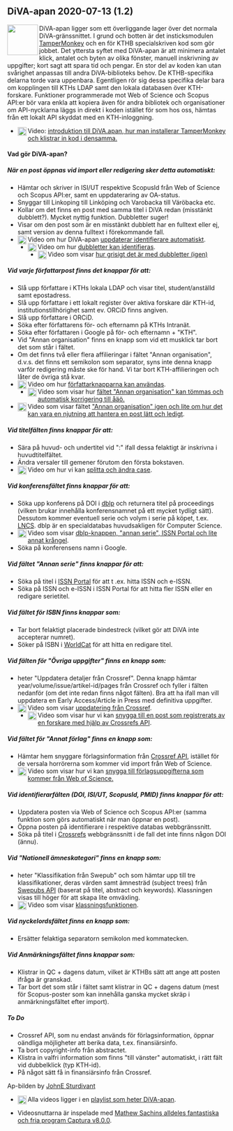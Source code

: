 ## DiVA-apan 2020-07-13 (1.2)

<img src="https://apps.lib.kth.se/divaapan/apa.jpg" align="left" width="70" >

DiVA-apan ligger som ett överliggande lager över det normala DiVA-gränssnittet. I grund och botten är det insticksmodulen [TamperMonkey](https://www.tampermonkey.net/) och en för KTHB specialskriven kod som gör jobbet. Det yttersta syftet med DiVA-apan är att minimera antalet klick, antalet och byten av olika fönster, manuell inskrivning av uppgifter; kort sagt att spara tid och pengar. En stor del av koden kan utan svårighet anpassas till andra DiVA-biblioteks behov. De KTHB-specifika delarna torde vara uppenbara. Egentligen rör sig dessa specifika delar bara om kopplingen till KTHs LDAP samt den lokala databasen över KTH-forskare. Funktioner programmerade mot Web of Science och Scopus API:er bör vara enkla att kopiera även för andra bibliotek och organisationer om API-nycklarna läggs in direkt i koden istället för som hos oss, hämtas från ett lokalt API skyddat med en KTH-inloggning.
- <img src="https://publicdomainvectors.org/photos/video-player.png" align="left" width="20">Video: [introduktion till DiVA.apan, hur man installerar TamperMonkey och klistrar in kod i densamma.](https://youtu.be/r04xvE5Vhl0)

#### Vad gör DiVA-apan?

##### När en post öppnas vid import eller redigering sker detta *automatiskt*:

- Hämtar och skriver in ISI/UT respektive ScopusId från Web of Science och Scopus API:er, samt en uppdateraring av OA-status.
- Snyggar till Linkoping till Linköping och Varobacka till Väröbacka etc.
- Kollar om det finns en post med samma titel i DiVA redan (misstänkt dubblett?). Mycket nyttig funktion. Dubbletter suger!
- Visar om den post som är en misstänkt dubblett har en fulltext eller ej, samt version av denna fulltext i förekommande fall.
- <img src="https://publicdomainvectors.org/photos/video-player.png" align="left" width="20">Video om hur DiVA-apan [uppdaterar identifierare automatiskt](https://youtu.be/tQRB8Ul0V34).
- <img src="https://publicdomainvectors.org/photos/video-player.png" align="left" width="20">Video om hur [dubbletter kan identifieras](https://youtu.be/xJjWcJ2O47U).
- <img src="https://publicdomainvectors.org/photos/video-player.png" align="left" width="20">Video som visar [hur grisigt det är med dubbletter (igen)](https://youtu.be/gbE_BUx52OE)

##### Vid varje författarpost finns det knappar för att:

- Slå upp författare i KTHs lokala LDAP och visar titel, student/anställd samt epostadress.
- Slå upp författare i ett lokalt register över aktiva forskare där KTH-id, institutionstillhörighet samt ev. ORCiD finns angiven.
- Slå upp författare i ORCiD.
- Söka efter författarens för- och efternamn på KTHs Intranät.
- Söka efter författaren i Google på för- och efternamn + "KTH".
- Vid "Annan organisation" finns en knapp som vid ett musklick tar bort det som står i fältet.
- Om det finns två eller flera affilieringar i fältet "Annan organisation", d.v.s. det finns ett semikolon som separator, syns inte denna knapp varför redigering måste ske för hand. Vi tar bort KTH-affilieringen och låter de övriga stå kvar.
- <img src="https://publicdomainvectors.org/photos/video-player.png" align="left" width="20">Video om hur [författarknapparna kan användas](https://youtu.be/ZQd8HgwuMnU).
- <img src="https://publicdomainvectors.org/photos/video-player.png" align="left" width="20">Video som visar hur [fältet "Annan organisation" kan tömmas och automatisk korrigering till åäö.](https://youtu.be/u7csqQ3a5Y8)
- <img src="https://publicdomainvectors.org/photos/video-player.png" align="left" width="20">Video som visar fältet ["Annan organisation" igen och lite om hur det kan vara en njutning att hantera en post lätt och ledigt](https://youtu.be/tkCSacJCaN4).
##### Vid titelfälten finns knappar för att:

- Sära på huvud- och undertitel vid  ":"  ifall dessa felaktigt är inskrivna i huvudtitelfältet.
- Ändra versaler till gemener förutom den första bokstaven.
- <img src="https://publicdomainvectors.org/photos/video-player.png" align="left" width="20">Video om hur vi kan [splitta och ändra case](https://youtu.be/zwzaPtqHcBQ).

##### Vid konferensfältet finns knappar för att:

- Söka upp konferens på DOI i [dblp](https://dblp.uni-trier.de/) och returnera titel på proceedings (vilken brukar innehålla konferensnamnet på ett mycket tydligt sätt). Dessutom kommer eventuell serie och volym i serie på köpet, t.ex. [LNCS](https://www.springer.com/gp/computer-science/lncs). dblp är en specialdatabas huvudsakligen för Computer Science.
- <img src="https://publicdomainvectors.org/photos/video-player.png" align="left" width="20">Video som visar [dblp-knappen, "annan serie", ISSN Portal och lite annat krångel](https://youtu.be/oh3MaJRDKx8).
- Söka på konferensens namn i Google.

##### Vid fältet "Annan serie" finns knappar för att:

- Söka på titel i [ISSN Portal](https://portal.issn.org/) för att t .ex. hitta ISSN och e-ISSN.
- Söka på ISSN och e-ISSN i ISSN Portal för att hitta fler ISSN eller en redigare serietitel.

##### Vid fältet för ISBN finns knappar som:

- Tar bort felaktigt placerade bindestreck (vilket gör att DiVA inte accepterar numret).
- Söker på ISBN i [WorldCat](https://www.worldcat.org/) för att hitta en redigare titel.

##### Vid fälten för "Övriga uppgifter" finns en knapp som:

- heter "Uppdatera detaljer från Crossref". Denna knapp hämtar year/volume/issue/artikel-id/pages från Crossref och fyller i fälten nedanför (om det inte redan finns något  fälten). Bra att ha ifall man vill uppdatera en Early Access/Article in Press med definitiva uppgifter.
- <img src="https://publicdomainvectors.org/photos/video-player.png" align="left" width="20">Video som visar [uppdatering från Crossref](https://youtu.be/kaXBNbhh2FY).
- <img src="https://publicdomainvectors.org/photos/video-player.png" align="left" width="20">Video som visar hur vi kan [snygga till en post som registrerats av en forskare med hjälp av Crossrefs API](https://youtu.be/ofv_klpRLss).

##### Vid fältet för "Annat förlag" finns en knapp som:

- Hämtar hem snyggare förlagsinformation från [Crossref API](https://www.crossref.org/education/retrieve-metadata/rest-api/a-non-technical-introduction-to-our-api/), istället för de versala horrörerna som kommer vid import från Web of Science.
- <img src="https://publicdomainvectors.org/photos/video-player.png" align="left" width="20">Video som visar hur vi kan [snygga till förlagsuppgifterna som kommer från Web of Science.](https://youtu.be/BzYQedwYP7Y)

##### Vid identifierarfälten (DOI, ISI/UT, ScopusId, PMID) finns knappar för att:

- Uppdatera posten via Web of Science och Scopus API:er (samma funktion som görs automatiskt när man öppnar en post).
- Öppna posten på identifierare i respektive databas webbgränssnitt.
- Söka på titel i [Crossrefs](https://search.crossref.org/) webbgränssnitt i de fall det inte finns någon DOI (ännu).

##### Vid "Nationell ämneskategori" finns en knapp som:

- heter "Klassifikation från Swepub" och som hämtar upp till tre klassifikationer, deras värden samt ämnesträd (subject trees) från [Swepubs API](https://bibliometri.swepub.kb.se/api/v1/apidocs/?urls.primaryName=Classify%20API) (baserat på titel, abstract och keywords). Klassningen visas till höger för att skapa lite omväxling.
- <img src="https://publicdomainvectors.org/photos/video-player.png" align="left" width="20">Video som visar [klassningsfunktionen](https://youtu.be/hFI1VX8r3Ig).

##### Vid nyckelordsfältet finns en knapp som:

- Ersätter felaktiga separatorn semikolon med kommatecken.

##### Vid Anmärkningsfältet finns knappar som:

- Klistrar in QC + dagens datum, vilket är KTHBs sätt att ange att posten ifråga är granskad.
- Tar bort det som står i fältet samt klistrar in QC + dagens datum (mest för Scopus-poster som kan innehålla ganska mycket skräp i anmärkningsfältet efter import).

##### To Do

- Crossref API, som nu endast används för förlagsinformation, öppnar oändliga möjligheter att berika data, t.ex. finansiärsinfo.
- Ta bort copyright-info från abstractet. 
- Klistra in valfri information som finns "till vänster" automatiskt, i rätt fält vid dubbelklick (typ KTH-id).
- På något sätt få in finansiärsinfo från Crossref.

Ap-bilden by [JohnE Sturdivant](https://www.epicentrofestival.com/monkey-face-drawing-happy-monkey-face-at-clker-monkey-face-png-clipart.html)

- <img src="https://publicdomainvectors.org/photos/video-player.png" align="left" width="20">Alla videos ligger i en [playlist som heter DiVA-apan](https://www.youtube.com/playlist?list=PLzkfWU-aTmu8c5Qd-D2U9YKSyZy8qiq_k).

- Videosnuttarna är inspelade med [Mathew Sachins alldeles fantastiska och fria program Captura v8.0.0](https://mathewsachin.github.io/Captura/).


